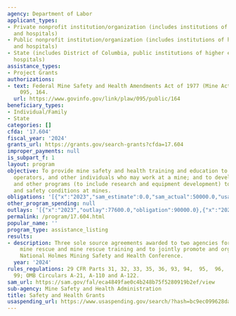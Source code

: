 ```yaml
---
agency: Department of Labor
applicant_types:
- Private nonprofit institution/organization (includes institutions of higher education
  and hospitals)
- Public nonprofit institution/organization (includes institutions of higher education
  and hospitals)
- State (includes District of Columbia, public institutions of higher education and
  hospitals)
assistance_types:
- Project Grants
authorizations:
- text: Federal Mine Safety and Health Amendments Act of 1977 (Mine Act). Pub. L.
    095, 164.
  url: https://www.govinfo.gov/link/plaw/095/public/164
beneficiary_types:
- Individual/Family
- State
categories: []
cfda: '17.604'
fiscal_year: '2024'
grants_url: https://grants.gov/search-grants?cfda=17.604
improper_payments: null
is_subpart_f: 1
layout: program
objective: To provide mine safety and health training and education to miners, mine
  operators, and other individuals who may work at a mine; and to develop training
  and other programs (to include research and equipment development) to improve health
  and safety conditions at mines.
obligations: '[{"x":"2023","sam_estimate":0.0,"sam_actual":50000.0,"usa_spending_actual":90000.0},{"x":"2024","sam_estimate":0.0,"sam_actual":65000.0,"usa_spending_actual":40000.0},{"x":"2025","sam_estimate":0.0,"sam_actual":65000.0,"usa_spending_actual":50000.0}]'
other_program_spending: null
outlays: '[{"x":"2023","outlay":77600.0,"obligation":90000.0},{"x":"2024","outlay":13200.0,"obligation":40000.0},{"x":"2025","outlay":0.0,"obligation":50000.0}]'
permalink: /program/17.604.html
popular_name: ''
program_type: assistance_listing
results:
- description: Three sole source agreements awarded to two agencies for promoting
    mine rescue and mine rescue training and to jointly promote and organize the annual
    National Holmes Mining Safety and Health Conference.
  year: '2024'
rules_regulations: 29 CFR Parts 31, 32, 33, 35, 36, 93, 94,  95,  96,  97,  98, and
  99; OMB Circulars A-21, A-110 and A-122.
sam_url: https://sam.gov/fal/eca4849fae0c4b248b75f5280919b2ef/view
sub-agency: Mine Safety and Health Administration
title: Safety and Health Grants
usaspending_url: https://www.usaspending.gov/search/?hash=bc9ec099628da35ddc7d692adaee8e86
---
```

